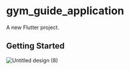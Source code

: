 # gym_guide_application

A new Flutter project.

## Getting Started

![Untitled design (8)](https://github.com/sudhan003/gym_guide_application/assets/110588490/ae4f6305-4021-4858-959b-4090e7f3da9b)
